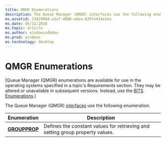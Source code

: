 ```yaml
---
title: QMGR Enumerations
description: The Queue Manager (QMGR) interfaces use the following enumeration.
ms.assetid: 2382996d-a3a7-4008-adaa-6297a414e1ea
ms.date: 05/31/2018
ms.topic: article
ms.author: windowssdkdev
ms.prod: windows
ms.technology: desktop
---
```


# QMGR Enumerations

\[Queue Manager (QMGR) enumerations are available for use in the operating systems specified in a topic's Requirements section. They may be altered or unavailable in subsequent versions. Instead, use the [BITS Enumerations](bits-enumerations.md).\]

The Queue Manager (QMGR) [interfaces](qmgr-interfaces.md) use the following enumeration.



| Enumeration                               | Description                                                                              |
|-------------------------------------------|------------------------------------------------------------------------------------------|
| [**GROUPPROP**](/windows/win32/Qmgr/ne-qmgr-groupprop?branch=master)<br/> | Defines the constant values for retrieving and setting group property values.<br/> |



 

 

 





